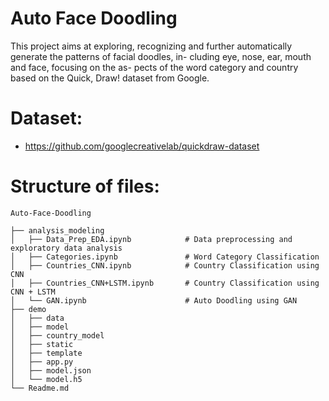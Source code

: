 # Auto Face Doodling

This project aims at exploring, recognizing and further automatically generate the patterns of facial doodles, in- cluding eye, nose, ear, mouth and face, focusing on the as- pects of the word category and country based on the Quick, Draw! dataset from Google. 

# Dataset:
* https://github.com/googlecreativelab/quickdraw-dataset


# Structure of files:
```
Auto-Face-Doodling

├── analysis_modeling  
│   ├── Data_Prep_EDA.ipynb            # Data preprocessing and exploratory data analysis
│   ├── Categories.ipynb               # Word Category Classification
│   ├── Countries_CNN.ipynb            # Country Classification using CNN
│   ├── Countries_CNN+LSTM.ipynb       # Country Classification using CNN + LSTM
│   └── GAN.ipynb                      # Auto Doodling using GAN
├── demo
│   ├── data
│   ├── model
│   ├── country_model
│   ├── static
│   ├── template
│   ├── app.py
│   ├── model.json
│   └── model.h5                                               
└── Readme.md
```

